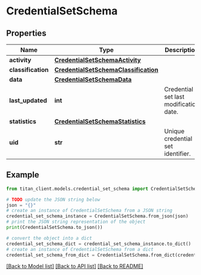 # CredentialSetSchema


## Properties

Name | Type | Description | Notes
------------ | ------------- | ------------- | -------------
**activity** | [**CredentialSetSchemaActivity**](CredentialSetSchemaActivity.md) |  | 
**classification** | [**CredentialSetSchemaClassification**](CredentialSetSchemaClassification.md) |  | [optional] 
**data** | [**CredentialSetSchemaData**](CredentialSetSchemaData.md) |  | 
**last_updated** | **int** | Credential set last modification date. | 
**statistics** | [**CredentialSetSchemaStatistics**](CredentialSetSchemaStatistics.md) |  | [optional] 
**uid** | **str** | Unique credential set identifier. | 

## Example

```python
from titan_client.models.credential_set_schema import CredentialSetSchema

# TODO update the JSON string below
json = "{}"
# create an instance of CredentialSetSchema from a JSON string
credential_set_schema_instance = CredentialSetSchema.from_json(json)
# print the JSON string representation of the object
print(CredentialSetSchema.to_json())

# convert the object into a dict
credential_set_schema_dict = credential_set_schema_instance.to_dict()
# create an instance of CredentialSetSchema from a dict
credential_set_schema_from_dict = CredentialSetSchema.from_dict(credential_set_schema_dict)
```
[[Back to Model list]](../README.md#documentation-for-models) [[Back to API list]](../README.md#documentation-for-api-endpoints) [[Back to README]](../README.md)


